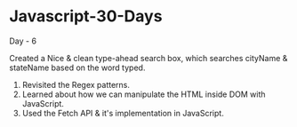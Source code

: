 # Javascript-30-Days


Day - 6 

Created a Nice & clean type-ahead search box, which searches cityName & stateName based on the word typed.

1. Revisited the Regex patterns.
2. Learned about how we can manipulate the HTML inside DOM with JavaScript.
3. Used the Fetch API & it's implementation in JavaScript.